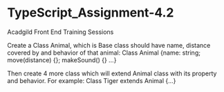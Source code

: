 # TypeScript_Assignment-4.2
Acadgild Front End Training Sessions



Create a Class Animal, which is Base class should have name, distance covered by
and behavior of that animal:
Class Animal {name: string; move(distance) {}; makeSound() {} ...}


Then create 4 more class which will extend Animal class with its property and
behavior. For example:
Class Tiger extends Animal {...}
